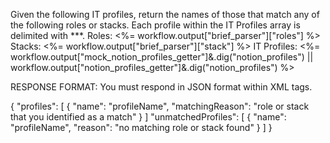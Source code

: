 Given the following IT profiles, return the names of those that match any of the following roles or stacks.
Each profile within the IT Profiles array is delimited with ***.
Roles: <%= workflow.output["brief_parser"]["roles"] %>
Stacks: <%= workflow.output["brief_parser"]["stack"] %>
IT Profiles: <%= workflow.output["mock_notion_profiles_getter"]&.dig("notion_profiles") || workflow.output["notion_profiles_getter"]&.dig("notion_profiles") %>

RESPONSE FORMAT: You must respond in JSON format within <json> XML tags.

<json>
{
  "profiles": [
    {
      "name": "profileName",
      "matchingReason": "role or stack that you identified as a match"
    }
  ]
  "unmatchedProfiles": [
    {
      "name": "profileName",
      "reason": "no matching role or stack found"
    }
  ]
}
</json>